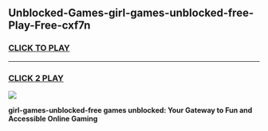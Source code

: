 
## Unblocked-Games-girl-games-unblocked-free-Play-Free-cxf7n
<h3>
<a href="https://premium76.site?title=girl-games-unblocked-free&ref=10A">CLICK TO PLAY</a></h3>
<hr>

<h3>
<a href="https://premium76.site?title=girl-games-unblocked-free&ref=10A">CLICK 2 PLAY</a>
  
</h3>

<a href="https://premium76.site?title=girl-games-unblocked-free&ref=10A"><img src="https://clearcache.store/games.png"></a>


**girl-games-unblocked-free games unblocked: Your Gateway to Fun and Accessible Online Gaming**
